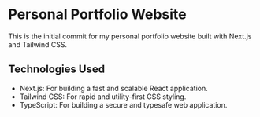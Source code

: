 # Personal Portfolio Website

This is the initial commit for my personal portfolio website built with Next.js and Tailwind CSS.

## Technologies Used

- Next.js: For building a fast and scalable React application.
- Tailwind CSS: For rapid and utility-first CSS styling.
- TypeScript: For building a secure and typesafe web application.